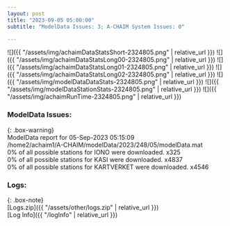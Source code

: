 ```yaml
---
layout: post
title: "2023-09-05 05:00:00"
subtitle: "ModelData Issues: 3; A-CHAIM System Issues: 0"

---
```


![]({{ "/assets/img/achaimDataStatsShort-2324805.png" | relative_url }})
![]({{ "/assets/img/achaimDataStatsLong00-2324805.png" | relative_url }})
![]({{ "/assets/img/achaimDataStatsLong01-2324805.png" | relative_url }})
![]({{ "/assets/img/achaimDataStatsLong02-2324805.png" | relative_url }})
![]({{ "/assets/img/modelDataDataStats-2324805.png" | relative_url }})
![]({{ "/assets/img/modelDataStationStats-2324805.png" | relative_url }})
![]({{ "/assets/img/achaimRunTime-2324805.png" | relative_url }})


### ModelData Issues:  
  
{: .box-warning}  
 ModelData report for 05-Sep-2023 05:15:09   
 /home2/achaim1/A-CHAIM/modelData/2023/248/05/modelData.mat   
 0% of all possible stations for IONO were downloaded. x325   
 0% of all possible stations for KASI were downloaded. x4837   
 0% of all possible stations for KARTVERKET were downloaded. x4546   
  


### Logs:  
  
{: .box-note}  
[Logs.zip]({{ "/assets/other/logs.zip" | relative_url }})  
[Log Info]({{ "/logInfo" | relative_url }})  
